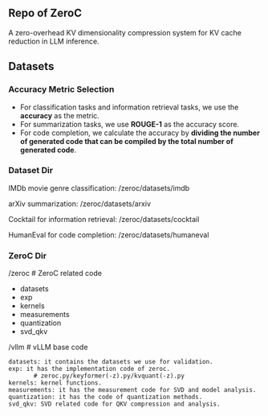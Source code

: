 ## Repo of ZeroC

A zero-overhead KV dimensionality compression system for KV cache reduction in LLM inference.

## Datasets

### Accuracy Metric Selection

- For classification tasks and information retrieval tasks, we use the **accuracy** as the metric.
- For summarization tasks, we use **ROUGE-1** as the accuracy score.
- For code completion, we calculate the accuracy by **dividing the number of generated code that can be compiled by the total number of generated code**.

### Dataset Dir
IMDb movie genre classification: /zeroc/datasets/imdb

arXiv summarization: /zeroc/datasets/arxiv

Cocktail for information retrieval: /zeroc/datasets/cocktail

HumanEval for code completion: /zeroc/datasets/humaneval

### ZeroC Dir
/zeroc  # ZeroC related code
- datasets
- exp
- kernels
- measurements
- quantization
- svd_qkv

/vllm  # vLLM base code

```
datasets: it contains the datasets we use for validation.
exp: it has the implementation code of zeroc.
       # zeroc.py/keyformer(-z).py/kvquant(-z).py
kernels: kernel functions.
measurements: it has the measurement code for SVD and model analysis.
quantization: it has the code of quantization methods.
svd_qkv: SVD related code for QKV compression and analysis.
```
